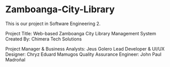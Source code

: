 # Zamboanga-City-Library
This is our project in Software Engineering 2.

Project Title:
    Web-based Zamboanga City Library Management System
Created By:
    Chimera Tech Solutions

Project Manager & Business Analysts: Jeus Golero
Lead Developer & UI/UX Designer: Chryz Eduard Mamugos
Quality Assurance Engineer: John Paul Madroñal
